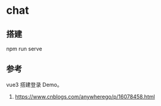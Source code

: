 # chat

## 搭建

npm run serve



## 参考

vue3 搭建登录 Demo。

1. https://www.cnblogs.com/anywherego/p/16078458.html


